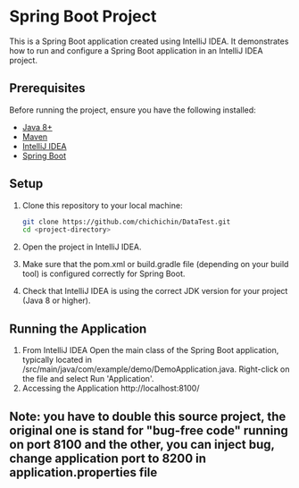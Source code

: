 # Spring Boot Project

This is a Spring Boot application created using IntelliJ IDEA. It demonstrates how to run and configure a Spring Boot application in an IntelliJ IDEA project.

## Prerequisites

Before running the project, ensure you have the following installed:

- [Java 8+](https://www.oracle.com/java/technologies/javase-jdk11-downloads.html)
- [Maven](https://maven.apache.org/)
- [IntelliJ IDEA](https://www.jetbrains.com/idea/)
- [Spring Boot](https://spring.io/projects/spring-boot)

## Setup

1. Clone this repository to your local machine:

   ```bash
   git clone https://github.com/chichichin/DataTest.git
   cd <project-directory>
2. Open the project in IntelliJ IDEA.
3. Make sure that the pom.xml or build.gradle file (depending on your build tool) is configured correctly for Spring Boot.
4. Check that IntelliJ IDEA is using the correct JDK version for your project (Java 8 or higher).
## Running the Application
1. From IntelliJ IDEA
Open the main class of the Spring Boot application, typically located in /src/main/java/com/example/demo/DemoApplication.java.
Right-click on the file and select Run 'Application'.
2. Accessing the Application
   http://localhost:8100/

## Note: you have to double this source project, the original one is stand for "bug-free code" running on port 8100 and the other, you can inject bug, change application port to 8200 in application.properties file
